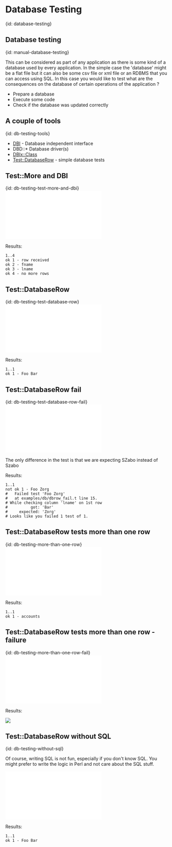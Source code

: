 # Database Testing
{id: database-testing}

## Database testing
{id: manual-database-testing}


This can be considered as part of any application as there is some kind of a database
used by every application. In the simple case the 'database' might be a flat file but
it can also be some csv file or xml file or an RDBMS that you can access using SQL.
In this case you would like to test what are the consequences on the database
of certain operations of the application ?



* Prepare a database
* Execute some code
* Check if the database was updated correctly



## A couple of tools
{id: db-testing-tools}

* [DBI](http://metacpan.org/pod/DBI) - Database independent interface
* DBD::*   Database driver(s)
* [DBIx::Class](http://metacpan.org/pod/DBIx::Class)
* [Test::DatabaseRow](http://metacpan.org/pod/Test::DatabaseRow) - simple database tests



## Test::More and DBI
{id: db-testing-test-more-and-dbi}
![](examples/db/test_dbi.t)


Results:



```
1..4
ok 1 - row received
ok 2 - fname
ok 3 - lname
ok 4 - no more rows
```


## Test::DatabaseRow
{id: db-testing-test-database-row}
![](examples/db/dbrow.t)


Results:



```
1..1
ok 1 - Foo Bar
```



## Test::DatabaseRow fail
{id: db-testing-test-database-row-fail}
![](examples/db/dbrow_fail.t)


The only difference in the test is that we are expecting SZabo instead of Szabo




Results:



```
1..1
not ok 1 - Foo Zorg
#   Failed test 'Foo Zorg'
#   at examples/db/dbrow_fail.t line 15.
# While checking column 'lname' on 1st row
#          got: 'Bar'
#     expected: 'Zorg'
# Looks like you failed 1 test of 1.
```


## Test::DatabaseRow tests more than one row
{id: db-testing-more-than-one-row}
![](examples/db/dbrow_more.t)


Results:



```
1..1
ok 1 - accounts
```


## Test::DatabaseRow tests more than one row - failure
{id: db-testing-more-than-one-row-fail}
![](examples/db/dbrow_more_fail.t)


Results:


![](examples/db/dbrow_more_fail.err)



## Test::DatabaseRow without SQL
{id: db-testing-without-sql}


Of course, writing SQL is not fun, especially if you don't know SQL.
You might prefer to write the logic in Perl and not care about the SQL stuff.


![](examples/db/dbrow_without_sql.t)


Results:



```
1..1
ok 1 - Foo Bar
```






